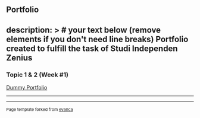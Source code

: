 ## Portfolio
description: > # your text below (remove <br> elements if you don't need line breaks)
  Portfolio created to fulfill the task of Studi Independen Zenius
---

### Topic 1 & 2 (Week #1)

[Dummy Portfolio](/Untitled.ipynb)


---




---
<p style="font-size:11px">Page template forked from <a href="https://github.com/evanca/quick-portfolio">evanca</a></p>
<!-- Remove above link if you don't want to attibute -->
